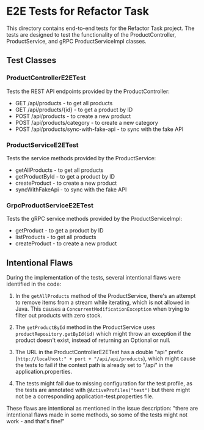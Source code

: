 # E2E Tests for Refactor Task

This directory contains end-to-end tests for the Refactor Task project. The tests are designed to test the functionality
of the ProductController, ProductService, and gRPC ProductServiceImpl classes.

## Test Classes

### ProductControllerE2ETest

Tests the REST API endpoints provided by the ProductController:

- GET /api/products - to get all products
- GET /api/products/{id} - to get a product by ID
- POST /api/products - to create a new product
- POST /api/products/category - to create a new category
- POST /api/products/sync-with-fake-api - to sync with the fake API

### ProductServiceE2ETest

Tests the service methods provided by the ProductService:

- getAllProducts - to get all products
- getProductById - to get a product by ID
- createProduct - to create a new product
- syncWithFakeApi - to sync with the fake API

### GrpcProductServiceE2ETest

Tests the gRPC service methods provided by the ProductServiceImpl:

- getProduct - to get a product by ID
- listProducts - to get all products
- createProduct - to create a new product

## Intentional Flaws

During the implementation of the tests, several intentional flaws were identified in the code:

1. In the `getAllProducts` method of the ProductService, there's an attempt to remove items from a stream while
   iterating, which is not allowed in Java. This causes a `ConcurrentModificationException` when trying to filter out
   products with zero stock.

2. The `getProductById` method in the ProductService uses `productRepository.getById(id)` which might throw an exception
   if the product doesn't exist, instead of returning an Optional or null.

3. The URL in the ProductControllerE2ETest has a double "api" prefix (`http://localhost:" + port + "/api/api/products`),
   which might cause the tests to fail if the context path is already set to "/api" in the application.properties.

4. The tests might fail due to missing configuration for the test profile, as the tests are annotated with
   `@ActiveProfiles("test")` but there might not be a corresponding application-test.properties file.

These flaws are intentional as mentioned in the issue description: "there are intentional flaws made in some methods, so
some of the tests might not work - and that's fine!"